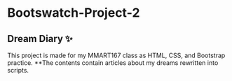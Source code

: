 # Bootswatch-Project-2
## Dream Diary ✨
This project is made for my MMART167 class as HTML, CSS, and Bootstrap practice.
**The contents contain articles about my dreams rewritten into scripts.
